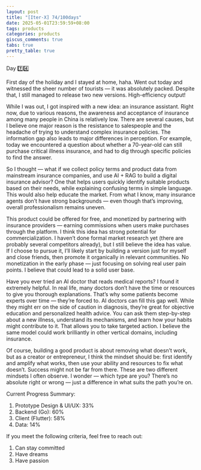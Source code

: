 ```yaml
---
layout: post
title: "[Iter-X] 74/100days"
date: 2025-05-01T23:59:59+08:00
tags: products
categories: products
giscus_comments: true
tabs: true
pretty_table: true
---
```


Day 7️⃣4️⃣

First day of the holiday and I stayed at home, haha. Went out today and witnessed the sheer number of tourists — it was absolutely packed. Despite that, I still managed to release two new versions. High-efficiency output!

While I was out, I got inspired with a new idea: an insurance assistant. Right now, due to various reasons, the awareness and acceptance of insurance among many people in China is relatively low. There are several causes, but I believe one major reason is the resistance to salespeople and the headache of trying to understand complex insurance policies. The information gap also leads to major differences in perception. For example, today we encountered a question about whether a 70-year-old can still purchase critical illness insurance, and had to dig through specific policies to find the answer.

So I thought — what if we collect policy terms and product data from mainstream insurance companies, and use AI + RAG to build a digital insurance advisor? One that helps users quickly identify suitable products based on their needs, while explaining confusing terms in simple language. This would also help educate the market. From what I know, many insurance agents don’t have strong backgrounds — even though that’s improving, overall professionalism remains uneven.

This product could be offered for free, and monetized by partnering with insurance providers — earning commissions when users make purchases through the platform. I think this idea has strong potential for commercialization. I haven’t done formal market research yet (there are probably several competitors already), but I still believe the idea has value. If I choose to pursue it, I’ll likely start by building a version just for myself and close friends, then promote it organically in relevant communities. No monetization in the early phase — just focusing on solving real user pain points. I believe that could lead to a solid user base.

Have you ever tried an AI doctor that reads medical reports? I found it extremely helpful. In real life, many doctors don’t have the time or resources to give you thorough explanations. That’s why some patients become experts over time — they’re forced to. AI doctors can fill this gap well. While they might err on the side of caution in diagnosis, they’re great for objective education and personalized health advice. You can ask them step-by-step about a new illness, understand its mechanisms, and learn how your habits might contribute to it. That allows you to take targeted action. I believe the same model could work brilliantly in other vertical domains, including insurance.

Of course, building a good product is about removing what doesn’t work, but as a creator or entrepreneur, I think the mindset should be: first identify and amplify what works, then use your ability and resources to fix what doesn’t. Success might not be far from there. These are two different mindsets I often observe. I wonder — which type are you? There’s no absolute right or wrong — just a difference in what suits the path you’re on.

Current Progress Summary:

1. Prototype Design & UI/UX: 33%
2. Backend (Go): 60%
3. Client (Flutter): 58%
4. Data: 14%

If you meet the following criteria, feel free to reach out:

1. Can stay committed
2. Have dreams
3. Have passion
